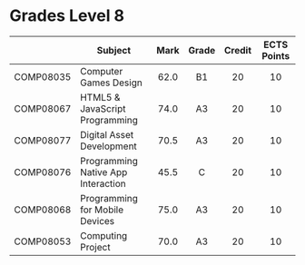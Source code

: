 # Grades Level 8

| | Subject | Mark | Grade | Credit | ECTS Points |
| :--: | --- | :--: | :--: | :--: | :--: |
| COMP08035 | Computer Games Design | 62.0 | B1 | 20 | 10 |
| COMP08067 | HTML5 & JavaScript Programming | 74.0 | A3 | 20 | 10 |
| COMP08077 | Digital Asset Development | 70.5 | A3 | 20 | 10 |
| COMP08076 | Programming Native App Interaction | 45.5 | C | 20 | 10 |
| COMP08068 | Programming for Mobile Devices | 75.0 | A3 | 20 | 10 |
| COMP08053 | Computing Project | 70.0 | A3 | 20 | 10 |